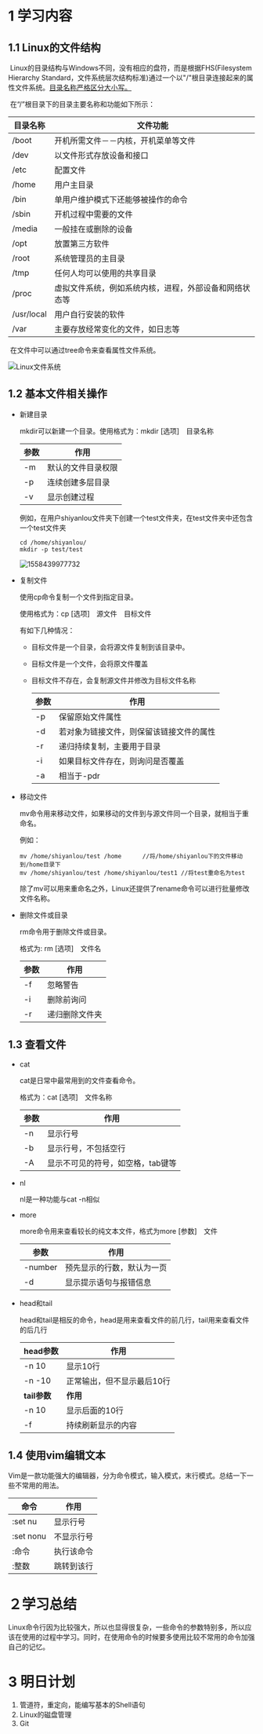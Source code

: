 # 1 学习内容

## 1.1 Linux的文件结构

​	Linux的目录结构与Windows不同，没有相应的盘符，而是根据FHS(Filesystem Hierarchy Standard，文件系统层次结构标准)通过一个以"/"根目录连接起来的属性文件系统。<u>目录名称严格区分大小写。</u>



​	在“/”根目录下的目录主要名称和功能如下所示：

| 目录名称 | 文件功能                             |
| -------- | ------------------------------------ |
| /boot    | 开机所需文件－－内核，开机菜单等文件 |
| /dev     | 以文件形式存放设备和接口             |
| /etc     | 配置文件                             |
| /home    | 用户主目录                           |
| /bin     | 单用户维护模式下还能够被操作的命令   |
| /sbin    | 开机过程中需要的文件                 |
| /media   | 一般挂在或删除的设备                 |
| /opt     | 放置第三方软件                       |
| /root    | 系统管理员的主目录                   |
| /tmp     | 任何人均可以使用的共享目录           |
|  /proc      |虚拟文件系统，例如系统内核，进程，外部设备和网络状态等|
| /usr/local |用户自行安装的软件|
| /var |主要存放经常变化的文件，如日志等|

​	在文件中可以通过tree命令来查看属性文件系统。

![Linux文件系统](/home/dengbin/.config/Typora/typora-user-images/1558439550967.png)

## 1.2 基本文件相关操作	

* 新建目录

  mkdir可以新建一个目录。使用格式为：mkdir [选项]　目录名称

  | 参数 | 作用               |
  | ---- | ------------------ |
  | -m   | 默认的文件目录权限 |
  | -p   | 连续创建多层目录   |
  | -v   | 显示创建过程       |

  例如，在用户shiyanlou文件夹下创建一个test文件夹，在test文件夹中还包含一个test文件夹

  ```ｓｈｅｌｌ
  cd /home/shiyanlou/
  mkdir -p test/test
  ```

  ![1558439977732](/home/dengbin/.config/Typora/typora-user-images/1558439977732.png)

* 复制文件

  使用cp命令复制一个文件到指定目录。

  使用格式为：cp [选项]　源文件　目标文件

  有如下几种情况：

  * 目标文件是一个目录，会将源文件复制到该目录中。

  * 目标文件是一个文件，会将原文件覆盖

  * 目标文件不存在，会复制源文件并修改为目标文件名称

    | 参数 | 作用                                     |
    | ---- | ---------------------------------------- |
    | -p   | 保留原始文件属性                         |
    | -d   | 若对象为链接文件，则保留该链接文件的属性 |
    | -r   | 递归持续复制，主要用于目录               |
    | -i   | 如果目标文件存在，则询问是否覆盖         |
    | -a   | 相当于-pdr                               |

* 移动文件

  mv命令用来移动文件，如果移动的文件到与源文件同一个目录，就相当于重命名。

  例如：

  ```shell
  mv /home/shiyanlou/test /home      //将/home/shiyanlou下的文件移动到/home目录下
  mv /home/shiyanlou/test /home/shiyanlou/test1 //将test重命名为test
  ```

  除了mv可以用来重命名之外，Linux还提供了rename命令可以进行批量修改文件名称。

* 删除文件或目录

  rm命令用于删除文件或目录。

  格式为: rm [选项]　文件名

  | 参数 | 作用           |
  | ---- | -------------- |
  | -f   | 忽略警告       |
  | -i   | 删除前询问     |
  | -r   | 递归删除文件夹 |

## 1.3 查看文件

* cat 

  cat是日常中最常用到的文件查看命令。

  格式为：cat [选项]　文件名称

  | 参数 | 作用                              |
  | ---- | --------------------------------- |
  | -n   | 显示行号                          |
  | -b   | 显示行号，不包括空行              |
  | -A   | 显示不可见的符号，如空格，tab键等 |

* nl

  nl是一种功能与cat -n相似

* more

  more命令用来查看较长的纯文本文件，格式为more [参数]　文件

  | 参数    | 作用                       |
  | ------- | -------------------------- |
  | -number | 预先显示的行数，默认为一页 |
  | -d      | 显示提示语句与报错信息     |

* head和tail

  head和tail是相反的命令，head是用来查看文件的前几行，tail用来查看文件的后几行

  | head参数     | 作用                       |
  | ------------ | -------------------------- |
  | -n 10        | 显示10行                   |
  | -n -10       | 正常输出，但不显示最后10行 |
  | **tail参数** | **作用**                   |
  | -n 10        | 显示后面的10行             |
  | -f           | 持续刷新显示的内容         |

## 1.4 使用vim编辑文本

​	Vim是一款功能强大的编辑器，分为命令模式，输入模式，末行模式。总结一下一些不常用的用法。

| 命令      | 作用       |
| --------- | ---------- |
| :set nu   | 显示行号   |
| :set nonu | 不显示行号 |
| :命令     | 执行该命令 |
| :整数     | 跳转到该行 |

# ２学习总结

​	Linux命令行因为比较强大，所以也显得很复杂，一些命令的参数特别多，所以应该在使用的过程中学习。同时，在使用命令的时候要多使用比较不常用的命令加强自己的记忆。

# 3 明日计划

1. 管道符，重定向，能编写基本的Shell语句
2. Linux的磁盘管理
3. Git
